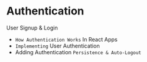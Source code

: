 # Authentication

User Signup & Login

-   `How Authentication Works` In React Apps
-   `Implementing` User Authentication
-   Adding Authentication `Persistence & Auto-Logout`
